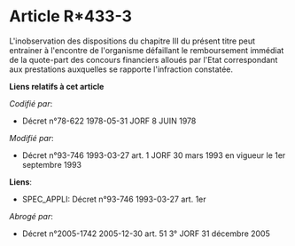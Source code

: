 # Article R*433-3

L'inobservation des dispositions du chapitre III du présent titre peut entrainer à l'encontre de l'organisme défaillant le
remboursement immédiat de la quote-part des concours financiers alloués par l'Etat correspondant aux prestations auxquelles
se rapporte l'infraction constatée.

**Liens relatifs à cet article**

_Codifié par_:

  - Décret n°78-622 1978-05-31 JORF 8 JUIN 1978

_Modifié par_:

  - Décret n°93-746 1993-03-27 art. 1 JORF 30 mars 1993 en vigueur le 1er septembre 1993

**Liens**:

  - SPEC_APPLI: Décret n°93-746 1993-03-27 art. 1er

_Abrogé par_:

  - Décret n°2005-1742 2005-12-30 art. 51 3° JORF 31 décembre 2005
